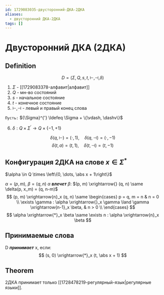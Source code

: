 ```yaml
---
id: 1729083035-двусторонний-ДКА-2ДКА
aliases:
  - двусторонний ДКА-2ДКА
tags: []
---
```


# Двусторонний ДКА (2ДКА)
## Definition
$$
D = \left(\Sigma, Q, s, t, \vdash, \dashv, \delta\right)
$$
1. $\Sigma$ - [[1729083378-алфавит|алфавит]]
2. $Q$ - мн-во состояний
3. $s$ - начальное состояние
4. $t$ - конечное состояние
5.  $\vdash, \dashv$ -  левый и правый конец слова

`Пусть:`
${\Sigma}^{'} \ldefeq \Sigma + \{\vdash, \dashv\}$

6. $\delta: Q \times {\Sigma}^{'} \to Q \times \{-1, +1\}$

$$
\delta(q, \vdash) = (\cdot, 1),\quad \delta(q, \dashv) = (\cdot, -1)
$$
$$
\delta(t, a) = (t, 1),\quad \delta(t, \dashv) = (t, -1)
$$

## Конфигурация 2ДКА на слове $x \in \Sigma^{*}$

$\alpha \in Q \times \left\{0, \dots, \abs x + 1\right\}$
 
$\alpha = (p, m),\ \beta = (q,n)$
$\alpha$ ***влечет*** $\beta$:
$(p, m) \xrightarrow{} (q, n) \same \delta(p, x_m) = (q, n-m)$
$$
(p, m) \xrightarrow{n}_x (q, n) \same \begin{cases}
p = q, m = n & n = 0 \\
\exists \gamma : \alpha \xrightarrow{}_x \gamma \land
\gamma \xrightarrow{n-1}_x \beta, & n > 0 \\
\end{cases}
$$
$$
\alpha \xrightarrow{*}_x \beta \same
\exists n : \alpha \xrightarrow{n}_x \beta
$$

## Принимаемые слова
D ***принимает*** x, если:
$$
(s, 0) \xrightarrow{*}_x (t, \abs x + 1)
$$

## Theorem
2ДКА принимает только [[1728478219-регулярный-язык|регулярные языки]].













